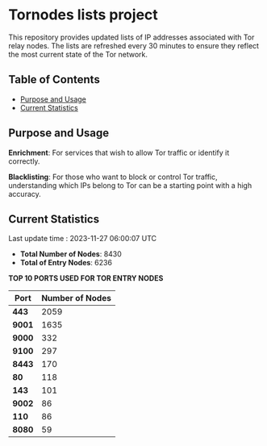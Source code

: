 # Tornodes lists project

This repository provides updated lists of IP addresses associated with Tor relay nodes. The lists are refreshed every 30 minutes to ensure they reflect the most current state of the Tor network.

## Table of Contents

- [Purpose and Usage](#purpose-and-usage)
- [Current Statistics](#current-statistics)


## Purpose and Usage

**Enrichment**: For services that wish to allow Tor traffic or identify it correctly.

**Blacklisting**: For those who want to block or control Tor traffic, understanding which IPs belong to Tor can be a starting point with a high accuracy.

## Current Statistics

Last update time : 2023-11-27 06:00:07 UTC

- **Total Number of Nodes**: 8430
- **Total of Entry Nodes**: 6236

**TOP 10 PORTS USED FOR TOR ENTRY NODES**

| **Port** | **Number of Nodes** |
|------|-----------------|
| **443**   | 2059  |
| **9001**   | 1635  |
| **9000**   | 332  |
| **9100**   | 297  |
| **8443**   | 170  |
| **80**   | 118  |
| **143**   | 101  |
| **9002**   | 86  |
| **110**   | 86  |
| **8080**   | 59  |

